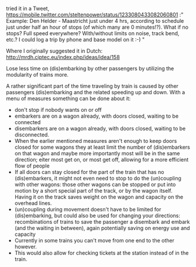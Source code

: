 tried it in a Tweet, https://mobile.twitter.com/steltenpower/status/1233080433082060801 :"
Example:
Den Helder - Maastricht just under 4 hrs, according to schedule just under half an hour of stops (of which many are 0 minutes!?).
What if no stops?
Full speed everywhere?
With/without limits on noise, track bend, etc.? I could log a trip by phone and base model on it :-)
"

Where I originally suggested it in Dutch: http://mrdh.ciptec.eu/index.php/ideas/idea/158

Lose less time on (dis)embarking by other passengers by utilizing the modularity of trains more.

A rather significant part of the time traveling by train is caused by other passengers (dis)embarking and the related speeding up and down. With a menu of measures something can be done about it:
- don't stop if nobody wants on or off
- embarkers are on a wagon already, with doors closed, waiting to be connected
- disembarkers are on a wagon already, with doors closed, waiting to be disconnected.
- When the earlier mentioned measures aren't enough to keep doors closed for some wagons they at least limit the number of (dis)embarkers on that wagon and maybe more importantly most will be in the same direction; eiter most get on, or most get off, allowing for a more efficient flow of people
- If all doors can stay closed for the part of the train that has no (dis)embarkers, it might not even need to stop to do the (un)coupling with other wagons: those other wagons can be stopped or put into motion by a short special part of the track, or by the wagon itself. Having it on the track saves weight on the wagon and capacity on the overhead lines.
- (un)coupling during movement doesn't have to be limited for (dis)embarking, but could also be used for changing your directions: recombinations of trains to save the passenger a disembark and embark (and the waiting in between), again potentially saving on energy use and capacity
- Currently in some trains you can't move from one end to the other however.
- This would also allow for checking tickets at the station instead of in the train.
